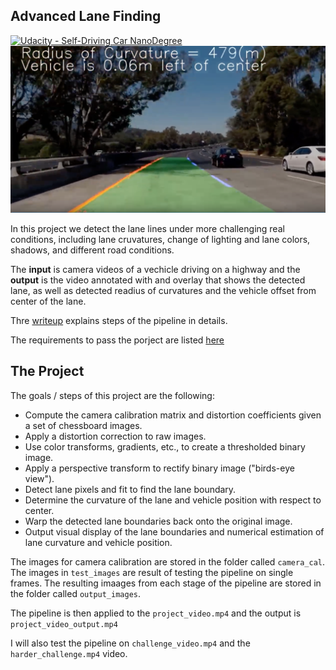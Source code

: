 ## Advanced Lane Finding
[![Udacity - Self-Driving Car NanoDegree](https://s3.amazonaws.com/udacity-sdc/github/shield-carnd.svg)](http://www.udacity.com/drive)
![Lanes Image](./examples/example_output2.png)

In this project we detect the lane lines under more challenging real conditions, including lane cruvatures, change of lighting and lane colors, shadows, and different road conditions. 

The **input** is camera videos of a vechicle driving on a highway and the **output** is the video annotated with and overlay that shows the detected lane, as well as detected readius of curvatures and the vehicle offset from center of the lane. 

Thre [writeup](https://github.com/zardosht/udacity_selfdriving_car/blob/master/P2_Advanced_Lane_Finding/writeup_template.md) explains steps of the pipeline in details. 

The requirements to pass the porject are listed [here](https://review.udacity.com/#!/rubrics/1966/view)


The Project
---

The goals / steps of this project are the following:

* Compute the camera calibration matrix and distortion coefficients given a set of chessboard images.
* Apply a distortion correction to raw images.
* Use color transforms, gradients, etc., to create a thresholded binary image.
* Apply a perspective transform to rectify binary image ("birds-eye view").
* Detect lane pixels and fit to find the lane boundary.
* Determine the curvature of the lane and vehicle position with respect to center.
* Warp the detected lane boundaries back onto the original image.
* Output visual display of the lane boundaries and numerical estimation of lane curvature and vehicle position.

The images for camera calibration are stored in the folder called `camera_cal`.  The images in `test_images` are result of testing the pipeline on single frames.  The resulting imaages from each stage of the pipeline are stored in the folder called `output_images`. 

The pipeline is then applied to the `project_video.mp4` and the output is `project_video_output.mp4` 


I will also test the pipeline on `challenge_video.mp4` and the `harder_challenge.mp4` video. 



